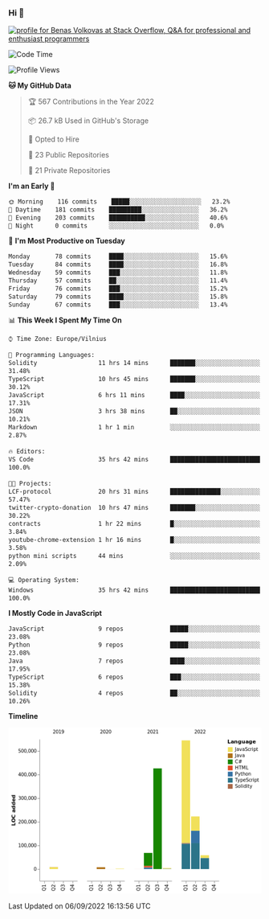 ### Hi 👋
<a href="https://stackoverflow.com/users/14954249/benas-volkovas"><img src="https://stackoverflow.com/users/flair/14954249.png?theme=dark" width="208" height="58" alt="profile for Benas Volkovas at Stack Overflow, Q&amp;A for professional and enthusiast programmers" title="profile for Benas Volkovas at Stack Overflow, Q&amp;A for professional and enthusiast programmers"></a>

<!--START_SECTION:waka-->
![Code Time](http://img.shields.io/badge/Code%20Time-905%20hrs%2043%20mins-blue)

![Profile Views](http://img.shields.io/badge/Profile%20Views-25-blue)

**🐱 My GitHub Data** 

> 🏆 567 Contributions in the Year 2022
 > 
> 📦 26.7 kB Used in GitHub's Storage 
 > 
> 💼 Opted to Hire
 > 
> 📜 23 Public Repositories 
 > 
> 🔑 21 Private Repositories  
 > 
**I'm an Early 🐤** 

```text
🌞 Morning    116 commits    █████░░░░░░░░░░░░░░░░░░░░   23.2% 
🌆 Daytime    181 commits    █████████░░░░░░░░░░░░░░░░   36.2% 
🌃 Evening    203 commits    ██████████░░░░░░░░░░░░░░░   40.6% 
🌙 Night      0 commits      ░░░░░░░░░░░░░░░░░░░░░░░░░   0.0%

```
📅 **I'm Most Productive on Tuesday** 

```text
Monday       78 commits     ████░░░░░░░░░░░░░░░░░░░░░   15.6% 
Tuesday      84 commits     ████░░░░░░░░░░░░░░░░░░░░░   16.8% 
Wednesday    59 commits     ███░░░░░░░░░░░░░░░░░░░░░░   11.8% 
Thursday     57 commits     ██░░░░░░░░░░░░░░░░░░░░░░░   11.4% 
Friday       76 commits     ███░░░░░░░░░░░░░░░░░░░░░░   15.2% 
Saturday     79 commits     ████░░░░░░░░░░░░░░░░░░░░░   15.8% 
Sunday       67 commits     ███░░░░░░░░░░░░░░░░░░░░░░   13.4%

```


📊 **This Week I Spent My Time On** 

```text
⌚︎ Time Zone: Europe/Vilnius

💬 Programming Languages: 
Solidity                 11 hrs 14 mins      ███████░░░░░░░░░░░░░░░░░░   31.48% 
TypeScript               10 hrs 45 mins      ███████░░░░░░░░░░░░░░░░░░   30.12% 
JavaScript               6 hrs 11 mins       ████░░░░░░░░░░░░░░░░░░░░░   17.31% 
JSON                     3 hrs 38 mins       ██░░░░░░░░░░░░░░░░░░░░░░░   10.21% 
Markdown                 1 hr 1 min          ░░░░░░░░░░░░░░░░░░░░░░░░░   2.87%

🔥 Editors: 
VS Code                  35 hrs 42 mins      █████████████████████████   100.0%

🐱‍💻 Projects: 
LCF-protocol             20 hrs 31 mins      ██████████████░░░░░░░░░░░   57.47% 
twitter-crypto-donation  10 hrs 47 mins      ███████░░░░░░░░░░░░░░░░░░   30.22% 
contracts                1 hr 22 mins        █░░░░░░░░░░░░░░░░░░░░░░░░   3.84% 
youtube-chrome-extension 1 hr 16 mins        █░░░░░░░░░░░░░░░░░░░░░░░░   3.58% 
python mini scripts      44 mins             ░░░░░░░░░░░░░░░░░░░░░░░░░   2.09%

💻 Operating System: 
Windows                  35 hrs 42 mins      █████████████████████████   100.0%

```

**I Mostly Code in JavaScript** 

```text
JavaScript               9 repos             █████░░░░░░░░░░░░░░░░░░░░   23.08% 
Python                   9 repos             █████░░░░░░░░░░░░░░░░░░░░   23.08% 
Java                     7 repos             ████░░░░░░░░░░░░░░░░░░░░░   17.95% 
TypeScript               6 repos             ███░░░░░░░░░░░░░░░░░░░░░░   15.38% 
Solidity                 4 repos             ██░░░░░░░░░░░░░░░░░░░░░░░   10.26%

```


**Timeline**

![Chart not found](https://raw.githubusercontent.com/BenasVolkovas/BenasVolkovas/main/charts/bar_graph.png) 


 Last Updated on 06/09/2022 16:13:56 UTC
<!--END_SECTION:waka-->
